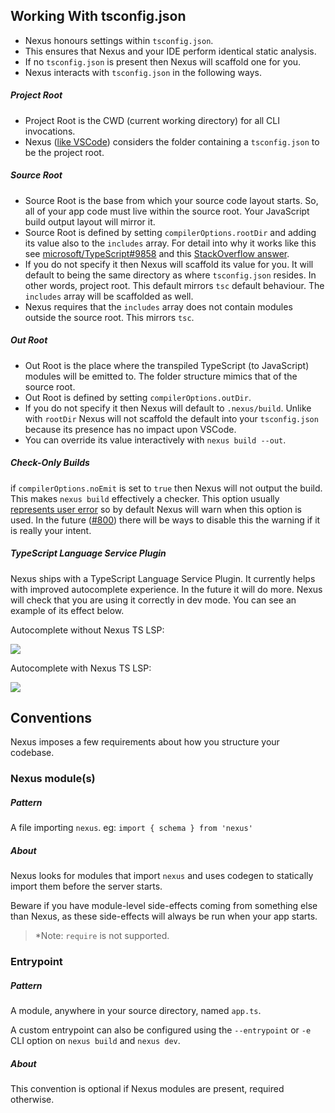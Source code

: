 ## Working With tsconfig.json

- Nexus honours settings within `tsconfig.json`.
- This ensures that Nexus and your IDE perform identical static analysis.
- If no `tsconfig.json` is present then Nexus will scaffold one for you.
- Nexus interacts with `tsconfig.json` in the following ways.

##### Project Root

- Project Root is the CWD (current working directory) for all CLI invocations.
- Nexus ([like VSCode](https://vscode.readthedocs.io/en/latest/languages/typescript/#typescript-files-and-projects)) considers the folder containing a `tsconfig.json` to be the project root.

##### Source Root

- Source Root is the base from which your source code layout starts. So, all of your app code must live within the source root. Your JavaScript build output layout will mirror it.
- Source Root is defined by setting `compilerOptions.rootDir` and adding its value also to the `includes` array. For detail into why it works like this see [microsoft/TypeScript#9858](https://github.com/microsoft/TypeScript/issues/9858#issuecomment-533287263) and this [StackOverflow answer](https://stackoverflow.com/questions/57333825/can-you-pull-in-excludes-includes-options-in-typescript-compiler-api).
- If you do not specify it then Nexus will scaffold its value for you. It will default to being the same directory as where `tsconfig.json` resides. In other words, project root. This default mirrors `tsc` default behaviour. The `includes` array will be scaffolded as well.
- Nexus requires that the `includes` array does not contain modules outside the source root. This mirrors `tsc`.

##### Out Root

- Out Root is the place where the transpiled TypeScript (to JavaScript) modules will be emitted to. The folder structure mimics that of the source root.
- Out Root is defined by setting `compilerOptions.outDir`.
- If you do not specify it then Nexus will default to `.nexus/build`. Unlike with `rootDir` Nexus will not scaffold the default into your `tsconfig.json` because its presence has no impact upon VSCode.
- You can override its value interactively with `nexus build --out`.

##### Check-Only Builds

if `compilerOptions.noEmit` is set to `true` then Nexus will not output the build. This makes `nexus build` effectively a checker. This option usually [represents user error](https://github.com/graphql-nexus/nexus/issues/702) so by default Nexus will warn when this option is used. In the future ([#800](https://github.com/graphql-nexus/nexus/issues/800)) there will be ways to disable this the warning if it is really your intent.

##### TypeScript Language Service Plugin

Nexus ships with a TypeScript Language Service Plugin. It currently helps with improved autocomplete experience. In the future it will do more. Nexus will check that you are using it correctly in dev mode. You can see an example of its effect below.

Autocomplete without Nexus TS LSP:

![](https://user-images.githubusercontent.com/284476/82776800-1bbe0e00-9e1a-11ea-83a1-eb175b11a2ca.png)

Autocomplete with Nexus TS LSP:

![](https://user-images.githubusercontent.com/284476/82776802-1cef3b00-9e1a-11ea-88c3-065869407380.png)

## Conventions

Nexus imposes a few requirements about how you structure your codebase.

### Nexus module(s)

##### Pattern

A file importing `nexus`. eg: `import { schema } from 'nexus'`

##### About

Nexus looks for modules that import `nexus` and uses codegen to statically import them before the server starts.

Beware if you have module-level side-effects coming from something else than Nexus, as these side-effects will always be run when your app starts.

> \*Note: `require` is not supported.

### Entrypoint

##### Pattern

A module, anywhere in your source directory, named `app.ts`.

A custom entrypoint can also be configured using the `--entrypoint` or `-e` CLI option on `nexus build` and `nexus dev`.

##### About

This convention is optional if Nexus modules are present, required otherwise.
